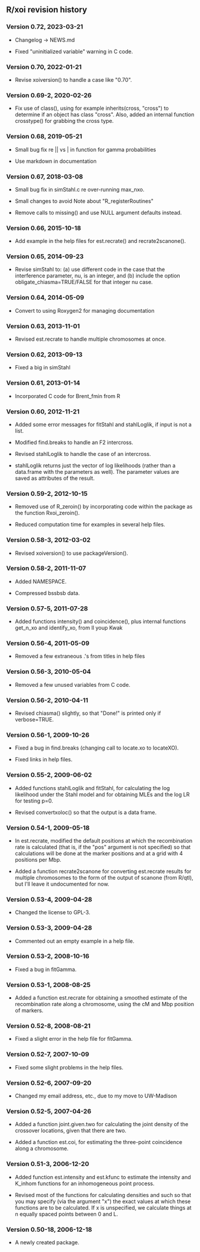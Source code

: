 ## R/xoi revision history

### Version 0.72, 2023-03-21

- Changelog -> NEWS.md

- Fixed "uninitialized variable" warning in C code.


### Version 0.70, 2022-01-21

- Revise xoiversion() to handle a case like "0.70".


### Version 0.69-2, 2020-02-26

- Fix use of class(), using for example inherits(cross, "cross") to
  determine if an object has class "cross". Also, added an internal
  function crosstype() for grabbing the cross type.


### Version 0.68, 2019-05-21

- Small bug fix re || vs | in function for gamma probabilities

- Use markdown in documentation


### Version 0.67, 2018-03-08

- Small bug fix in simStahl.c re over-running max_nxo.

- Small changes to avoid Note about "R_registerRoutines"

- Remove calls to missing() and use NULL argument defaults instead.


### Version 0.66, 2015-10-18

- Add example in the help files for est.recrate() and recrate2scanone().


### Version 0.65, 2014-09-23

-  Revise simStahl to: (a) use different code in the case that the
   interference parameter, nu, is an integer, and (b) include the
   option obligate_chiasma=TRUE/FALSE for that integer nu case.


### Version 0.64, 2014-05-09

-  Convert to using Roxygen2 for managing documentation


### Version 0.63, 2013-11-01

-  Revised est.recrate to handle multiple chromosomes at once.


### Version 0.62, 2013-09-13

-  Fixed a big in simStahl


### Version 0.61, 2013-01-14

-  Incorporated C code for Brent_fmin from R


### Version 0.60, 2012-11-21

-  Added some error messages for fitStahl and stahlLoglik, if input is
   not a list.

-  Modified find.breaks to handle an F2 intercross.

-  Revised stahlLoglik to handle the case of an intercross.

-  stahlLoglik returns just the vector of log likelihoods (rather than
   a data.frame with the parameters as well).  The parameter values
   are saved as attributes of the result.


### Version 0.59-2, 2012-10-15

-  Removed use of R_zeroin() by incorporating code within the package
   as the function Rxoi_zeroin().

-  Reduced computation time for examples in several help files.


### Version 0.58-3, 2012-03-02

-  Revised xoiversion() to use packageVersion().


### Version 0.58-2, 2011-11-07

-  Added NAMESPACE.

-  Compressed bssbsb data.


### Version 0.57-5, 2011-07-28

-  Added functions intensity() and coincidence(), plus internal
   functions get_n_xo and identify_xo, from Il youp Kwak


### Version 0.56-4, 2011-05-09

-  Removed a few extraneous .'s from titles in help files


### Version 0.56-3, 2010-05-04

-  Removed a few unused variables from C code.


### Version 0.56-2, 2010-04-11

-  Revised chiasma() slightly, so that "Done!" is printed only if
   verbose=TRUE.


### Version 0.56-1, 2009-10-26

-  Fixed a bug in find.breaks (changing call to locate.xo to
   locateXO).

-  Fixed links in help files.


### Version 0.55-2, 2009-06-02

-  Added functions stahlLoglik and fitStahl, for calculating the log
   likelihood under the Stahl model and for obtaining MLEs and the log
   LR for testing p=0.

-  Revised convertxoloc() so that the output is a data frame.


### Version 0.54-1, 2009-05-18

-  In est.recrate, modified the default positions at which the
   recombination rate is calculated (that is, if the "pos" argument is
   not specified) so that calculations will be done at the marker
   positions and at a grid with 4 positions per Mbp.

-  Added a function recrate2scanone for converting est.recrate results
   for multiple chromosomes to the form of the output of scanone (from
   R/qtl), but I'll leave it undocumented for now.


### Version 0.53-4, 2009-04-28

-  Changed the license to GPL-3.


### Version 0.53-3, 2009-04-28

-  Commented out an empty example in a help file.


### Version 0.53-2, 2008-10-16

-  Fixed a bug in fitGamma.


### Version 0.53-1, 2008-08-25

-  Added a function est.recrate for obtaining a smoothed estimate of
   the recombination rate along a chromosome, using the cM and Mbp
   position of markers.


### Version 0.52-8, 2008-08-21

-  Fixed a slight error in the help file for fitGamma.


### Version 0.52-7, 2007-10-09

-  Fixed some slight problems in the help files.


### Version 0.52-6, 2007-09-20

-   Changed my email address, etc., due to my move to UW-Madison


### Version 0.52-5, 2007-04-26

-   Added a function joint.given.two for calculating the joint density
    of the crossover locations, given that there are two.

-   Added a function est.coi, for estimating the three-point
    coincidence along a chromosome.


### Version 0.51-3, 2006-12-20

-   Added function est.intensity and est.kfunc to estimate the
    intensity and K_inhom functions for an inhomogeneous point
    process.

-   Revised most of the functions for calculating densities and
    such so that you may specify (via the argument "x") the
    exact values at which these functions are to be calculated.
    If x is unspecified, we calculate things at n equally spaced
    points between 0 and L.


### Version 0.50-18, 2006-12-18

-   A newly created package.
